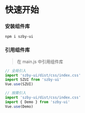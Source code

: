 # 快速开始

### 安装组件库

``` bash
npm i szby-ui
```

### 引用组件库
> 在 main.js 中引用组件库

```javascript
// 全局引入
import 'szby-ui/dist/css/index.css'
import SZUI from 'szby-ui'
Vue.use(SZUI)

// 按需引入
import 'szby-ui/dist/css/index.css'
import { Demo } from 'szby-ui'
Vue.use(Demo)
```


